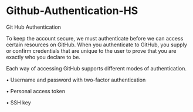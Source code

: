 # Github-Authentication-HS
Git Hub Authentication 

To keep the account secure, we must authenticate before we can access certain resources on GitHub. When you authenticate to GitHub, you supply or confirm credentials that are unique to the user to prove that you are exactly who you declare to be.

Each way of accessing GitHub supports different modes of authentication.

•	Username and password with two-factor authentication

•	Personal access token

•	SSH key

